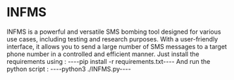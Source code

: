 # INFMS
INFMS is a powerful and versatile SMS bombing tool designed for various use cases, including testing and research purposes. With a user-friendly interface, it allows you to send a large number of SMS messages to a target phone number in a controlled and efficient manner.
Just install the requirements using :
----pip install -r requirements.txt----
And run the python script :
----python3 ./INFMS.py----

